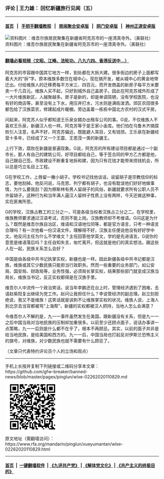 ### 评论 | 王力雄： 回忆新疆旅行见闻（五）
------------------------

#### [首页](https://github.com/gfw-breaker/banned-news/blob/master/README.md) &nbsp;&nbsp;|&nbsp;&nbsp; [手把手翻墙教程](https://github.com/gfw-breaker/guides/wiki) &nbsp;&nbsp;|&nbsp;&nbsp; [禁闻聚合安卓版](https://github.com/gfw-breaker/bn-android) &nbsp;&nbsp;|&nbsp;&nbsp; [网门安卓版](https://github.com/oGate2/oGate) &nbsp;&nbsp;|&nbsp;&nbsp; [神州正道安卓版](https://github.com/SzzdOgate/update) 



<div id="headerimg">
 <img alt="资料图片：维吾尔族居民聚集在新疆省阿克苏市的一座清真寺外。（美联社）" src="https://www.rfa.org/mandarin/pinglun/xueyumantan/wlxe-02262020110829.html/AP_913424884898.jpg/@@images/15f8a76e-62a6-409d-be37-dbff2de7ef9f.jpeg" title="资料图片：维吾尔族居民聚集在新疆省阿克苏市的一座清真寺外。（美联社）"/>
 <div id="headerimgcontents">
  <div id="headerimgcaption">
   <span>
    资料图片：维吾尔族居民聚集在新疆省阿克苏市的一座清真寺外。（美联社）
   </span>
   <!-- zoomattribute -->
  </div>
  <!-- headerimgcaption -->
 </div>
 <!-- headerimagecontents -->
</div>

<hr/>


#### [翻墙必看视频（文昭、江峰、法轮功、八九六四、香港反送中...）](https://github.com/gfw-breaker/banned-news/blob/master/pages/link3.md)

<div id="storytext">
 <div>
  <div class="slot_header">
  </div>
 </div>
 <p>
  阿克苏的市容跟中国其它地方一样，到处都在大拆大建。很多街边的房子上面都写着大大的“拆”字。原本维族多数住在城中心，现在搞开发，被从城中心的黄金地带迁出。付给维族人的迁移费每平方米三、四百元，而开发商盖的新房子每平方米要卖一千几百元。维族人买不起，只好到城外自己盖房子。因此在阿克苏城外形成了一大片维族新区，人越聚越多。房子是新的，却是单调简陋，没有学校医院，也没有好的商店等，甚至没有上下水，用压井打水，污水则是满街泼洒。郊区农田很多都包给了汉族菜农，修建起成片暖棚。旁边盖着一栋栋中国北方农村的汉式平房。
 </p>
 <p>
  问起来，阿克苏人似乎都知道王乐泉女婿办出租车公司的事。G说，不仅维族人不喜欢王乐泉，新疆汉人也一样。阿克苏等于是王家小金库。他们怕在乌鲁木齐搞腐败引人注意，名声不好，阿克苏偏远，既能避人耳目，又有钱捞。王乐泉在新疆经营十多年，已经成了又一个王震、王恩茂一类的新疆王。
 </p>
 <p>
  上行下效，腐败在新疆是普遍现象。G说，阿克苏的所有建设项目都是通过一个副市长，那人有自己的建筑公司，好项目都给自己，等于签合同的甲方乙方都是他，自己跟自己签。市政建设不断重复地拆和建，因为只有花钱才能带来捞钱机会，所以总是巧立名目上工程。
 </p>
 <p>
  G在学校工作，上唇留一撇小胡子。学校书记找他谈话，说留胡子是宗教信仰的标志，要他刮掉。他反问说，马克思、列宁都有胡子，也没有耽误他们好好地做事情，为什么要我刮？因为穆斯林有男人留胡子的风俗，新疆就要求所有公职人员不许留胡子。这种行为和当年满人逼汉人留辫子性质上没有两样，今天还做这种事，实在匪夷所思。
 </p>
 <p>
  G的学校，汉族占教工的三分之一，可是各级当权者汉族占三分之二。在学校里，维族教师要求通过汉语考试，否则不能上岗。汉族教师却不考维语。G问这是为什么？既然是维吾尔族自治区，维语和汉语地位同等，都是官方语言，只考一种语言合理吗？有一次他看一份汉语文件，理解得不好，汉族主任便说他没有好好学中文。他反问主任为什么不学维文？主任回答他学英文，学的是先进语言。G说你的意思是维语落后吗？主任自知失言，匆忙离开。但这就是他们的真实想法。跟这些人在一起，民族关系怎么会好？
 </p>
 <p>
  中国是由各级中共书记执掌实权，新疆也是一样。因此新疆各级中共书记都是汉族，维族或其它少数民族只能担当行政职务。然而一些重要的业务部门，如公安局、国安局、财政局等，业务性强，必须局长掌实权，结果那些部门就变成汉族当局长，维族当书记，反正实权都得是在汉族手里。
 </p>
 <p>
  维吾尔人中流传一个政治笑话，说当年李鹏还在台上时，管理经济遇到了困难，去请赵紫阳复出继续为党工作。赵问让我担任什么？李说管经济的副总理。赵立刻拒绝说，我又不是维族！这笑话就是讽刺不让维族掌实权的状况。维族人说，上海人到北京去当官都被骂“上海帮”，新疆的实权都被汉人把持，当地人怎么会满意？
 </p>
 <p>
  令维吾尔人不解的是，九一一事件虽然发生在美国，跟新疆没有关系，但是九一一之后中国当局对当地民族的压制却加重很多。以前至少还顾点面子，说话办事讲一点策略，九一一后则是什么都不在乎了，根本不再顾忌。其实，以前的面子并非是给当地民族，是给美国和西方的。九一一后，中国当局也打起反对伊斯兰恐怖主义的旗号，对维族，对少数民族也就不需要有什么顾忌了。
 </p>
 <p>
 </p>
 <p>
  （文章只代表特约评论员个人的立场和观点）
 </p>
</div>

<hr/>
手机上长按并复制下列链接或二维码分享本文章：<br/>
https://github.com/gfw-breaker/banned-news/blob/master/pages/pinglun/wlxe-02262020110829.md <br/>
<a href='https://github.com/gfw-breaker/banned-news/blob/master/pages/pinglun/wlxe-02262020110829.md'><img src='https://github.com/gfw-breaker/banned-news/blob/master/pages/pinglun/wlxe-02262020110829.md.png'/></a> <br/>
原文地址（需翻墙访问）：https://www.rfa.org/mandarin/pinglun/xueyumantan/wlxe-02262020110829.html


------------------------
#### [首页](https://github.com/gfw-breaker/banned-news/blob/master/README.md) &nbsp;|&nbsp; [一键翻墙软件](https://github.com/gfw-breaker/nogfw/blob/master/README.md) &nbsp;| [《九评共产党》](https://github.com/gfw-breaker/9ping.md/blob/master/README.md#九评之一评共产党是什么) | [《解体党文化》](https://github.com/gfw-breaker/jtdwh.md/blob/master/README.md) | [《共产主义的终极目的》](https://github.com/gfw-breaker/gczydzjmd.md/blob/master/README.md)


<img src='http://gfw-breaker.win/banned-news/pages/pinglun/wlxe-02262020110829.md' width='0px' height='0px'/>